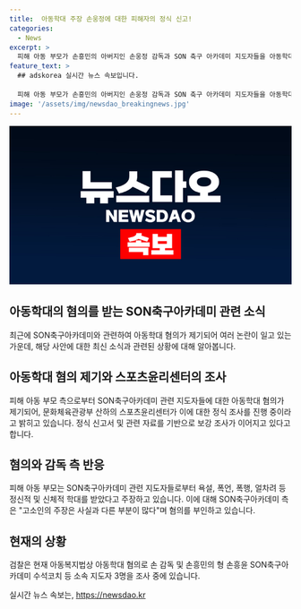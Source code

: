 ```yaml
---
title:  아동학대 주장 손웅정에 대한 피해자의 정식 신고!
categories:
  - News
excerpt: >
  피해 아동 부모가 손흥민의 아버지인 손웅정 감독과 SON 축구 아카데미 지도자들을 아동학대 혐의로 고소했다. 피해 아동은 신체적·정신적 학대를 주장하며 경찰에 신고했고, 스포츠윤리센터가 조사에 착수했다. 손 감독 측은 혐의를 부인하고, 검찰은 아동복지법상 아동학대 혐의로 손 감독과 지도자 3명을 수사 중이다.
feature_text: >
  ## adskorea 실시간 뉴스 속보입니다.

  피해 아동 부모가 손흥민의 아버지인 손웅정 감독과 SON 축구 아카데미 지도자들을 아동학대 혐의로 고소했다. 피해 아동은 신체적·정신적 학대를 주장하며 경찰에 신고했고, 스포츠윤리센터가 조사에 착수했다. 손 감독 측은 혐의를 부인하고, 검찰은 아동복지법상 아동학대 혐의로 손 감독과 지도자 3명을 수사 중이다.
image: '/assets/img/newsdao_breakingnews.jpg'
---
```


<p><img src="/assets/img/newsdao_breakingnews.jpg" alt="adskorea 속보" /></p>

<h2 data-ke-size="size26"><b>아동학대의 혐의를 받는 SON축구아카데미 관련 소식</b></h2>

<p data-ke-size="size16">최근에 SON축구아카데미와 관련하여 아동학대 혐의가 제기되어 여러 논란이 일고 있는 가운데, 해당 사안에 대한 최신 소식과 관련된 상황에 대해 알아봅니다.</p>

<h2 data-ke-size="size24"><b>아동학대 혐의 제기와 스포츠윤리센터의 조사</b></h2>

<p data-ke-size="size16">피해 아동 부모 측으로부터 SON축구아카데미 관련 지도자들에 대한 아동학대 혐의가 제기되어, 문화체육관광부 산하의 스포츠윤리센터가 이에 대한 정식 조사를 진행 중이라고 밝히고 있습니다. 정식 신고서 및 관련 자료를 기반으로 보강 조사가 이어지고 있다고 합니다.</p>

<h2 data-ke-size="size24"><b>혐의와 감독 측 반응</b></h2>

<p data-ke-size="size16">피해 아동 부모는 SON축구아카데미 관련 지도자들로부터 욕설, 폭언, 폭행, 얼차려 등 정신적 및 신체적 학대를 받았다고 주장하고 있습니다. 이에 대해 SON축구아카데미 측은 "고소인의 주장은 사실과 다른 부분이 많다"며 혐의를 부인하고 있습니다.</p>

<h2 data-ke-size="size24"><b>현재의 상황</b></h2>

<p data-ke-size="size16">검찰은 현재 아동복지법상 아동학대 혐의로 손 감독 및 손흥민의 형 손흥윤 SON축구아카데미 수석코치 등 소속 지도자 3명을 조사 중에 있습니다.</p>
실시간 뉴스 속보는, <a href="https://newsdao.kr" rel="dofollow">https://newsdao.kr</a>


